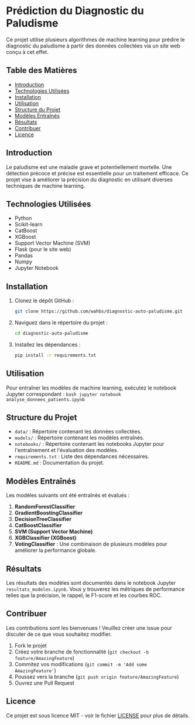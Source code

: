 # Prédiction du Diagnostic du Paludisme

Ce projet utilise plusieurs algorithmes de machine learning pour prédire le diagnostic du paludisme à partir des données collectées via un site web conçu à cet effet. 

## Table des Matières

- [Introduction](#introduction)
- [Technologies Utilisées](#technologies-utilisées)
- [Installation](#installation)
- [Utilisation](#utilisation)
- [Structure du Projet](#structure-du-projet)
- [Modèles Entraînés](#modèles-entraînés)
- [Résultats](#résultats)
- [Contribuer](#contribuer)
- [Licence](#licence)

## Introduction

Le paludisme est une maladie grave et potentiellement mortelle. Une détection précoce et précise est essentielle pour un traitement efficace. Ce projet vise à améliorer la précision du diagnostic en utilisant diverses techniques de machine learning.

## Technologies Utilisées

- Python
- Scikit-learn
- CatBoost
- XGBoost
- Support Vector Machine (SVM)
- Flask (pour le site web)
- Pandas
- Numpy
- Jupyter Notebook

## Installation

1. Clonez le dépôt GitHub :
    ```bash
    git clone https://github.com/wahbs/diagnostic-auto-paludisme.git
    ```
2. Naviguez dans le répertoire du projet :
    ```bash
    cd diagnostic-auto-paludisme
    ```
3. Installez les dépendances :
    ```bash
    pip install -r requirements.txt
    ```

## Utilisation

Pour entraîner les modèles de machine learning, exécutez le notebook Jupyter correspondant :
    ```bash
    jupyter notebook analyse_donnees_patients.ipynb
    ```

## Structure du Projet

- `data/` : Répertoire contenant les données collectées.
- `models/` : Répertoire contenant les modèles entraînés.
- `notebooks/` : Répertoire contenant les notebooks Jupyter pour l'entraînement et l'évaluation des modèles.
- `requirements.txt` : Liste des dépendances nécessaires.
- `README.md` : Documentation du projet.

## Modèles Entraînés

Les modèles suivants ont été entraînés et évalués :

1. **RandomForestClassifier**
2. **GradientBoostingClassifier**
3. **DecisionTreeClassifier**
4. **CatBoostClassifier**
5. **SVM (Support Vector Machine)**
6. **XGBClassifier (XGBoost)**
7. **VotingClassifier** : Une combinaison de plusieurs modèles pour améliorer la performance globale.

## Résultats

Les résultats des modèles sont documentés dans le notebook Jupyter `resultats_modeles.ipynb`. Vous y trouverez les métriques de performance telles que la précision, le rappel, le F1-score et les courbes ROC.

## Contribuer

Les contributions sont les bienvenues ! Veuillez créer une issue pour discuter de ce que vous souhaitez modifier.

1. Fork le projet
2. Créez votre branche de fonctionnalité (`git checkout -b feature/AmazingFeature`)
3. Commitez vos modifications (`git commit -m 'Add some AmazingFeature'`)
4. Poussez vers la branche (`git push origin feature/AmazingFeature`)
5. Ouvrez une Pull Request

## Licence

Ce projet est sous licence MIT - voir le fichier [LICENSE](LICENSE) pour plus de détails.
